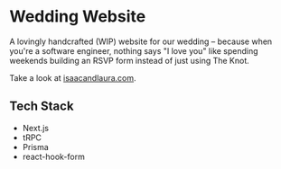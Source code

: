 # Wedding Website

A lovingly handcrafted (WIP) website for our wedding – because when you're a software engineer, nothing says "I love you" like spending weekends building an RSVP form instead of just using The Knot.

Take a look at [isaacandlaura.com](isaacandlaura.com).

## Tech Stack

- Next.js
- tRPC
- Prisma
- react-hook-form
